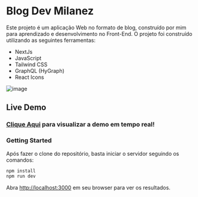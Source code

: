 # Blog Dev Milanez

Este projeto é um aplicação Web no formato de blog, construído por mim para aprendizado e desenvolvimento no Front-End. O projeto foi construído utilizando as seguintes ferramentas: 

- NextJs
- JavaScript
- Tailwind CSS
- GraphQL (HyGraph)
- React Icons

![image](https://blogger.googleusercontent.com/img/b/R29vZ2xl/AVvXsEhGFeTZ_Q6Gg6cHMgUo8cFFFkjf70JRPiCG_ITAGcNSaLhYUzo6Zy9hhwmNdUkeIPct2t5sLVFwqc7_yle3HpIWetTFZZgQFc_bU-ipQ4L0B0Ju15f2iOPFDKnK7U_5ZAauh4ZH9VZpwppYQCMUSLW18jaenzO69GXyE0FDhnrp2jWQvbNO4A7U8bWK/s1631/Screenshot_7.png)

## Live Demo
### [Clique Aqui](https://blog-dev-milanez.vercel.app) para visualizar a demo em tempo real!

### Getting Started

Após fazer o clone do repositório, basta iniciar o servidor seguindo os comandos:

```bash
npm install
npm run dev

```

Abra [http://localhost:3000](http://localhost:3000) em seu browser para ver os resultados.
